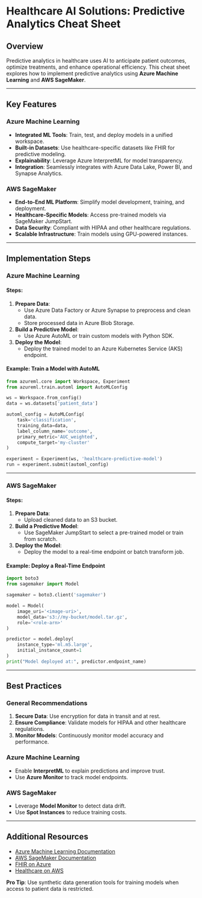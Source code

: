 # Healthcare AI Solutions: Predictive Analytics Cheat Sheet

## Overview
Predictive analytics in healthcare uses AI to anticipate patient outcomes, optimize treatments, and enhance operational efficiency. This cheat sheet explores how to implement predictive analytics using **Azure Machine Learning** and **AWS SageMaker**.

---

## Key Features

### Azure Machine Learning
- **Integrated ML Tools**: Train, test, and deploy models in a unified workspace.
- **Built-in Datasets**: Use healthcare-specific datasets like FHIR for predictive modeling.
- **Explainability**: Leverage Azure InterpretML for model transparency.
- **Integration**: Seamlessly integrates with Azure Data Lake, Power BI, and Synapse Analytics.

### AWS SageMaker
- **End-to-End ML Platform**: Simplify model development, training, and deployment.
- **Healthcare-Specific Models**: Access pre-trained models via SageMaker JumpStart.
- **Data Security**: Compliant with HIPAA and other healthcare regulations.
- **Scalable Infrastructure**: Train models using GPU-powered instances.

---

## Implementation Steps

### Azure Machine Learning

#### Steps:
1. **Prepare Data**:
   - Use Azure Data Factory or Azure Synapse to preprocess and clean data.
   - Store processed data in Azure Blob Storage.
2. **Build a Predictive Model**:
   - Use Azure AutoML or train custom models with Python SDK.
3. **Deploy the Model**:
   - Deploy the trained model to an Azure Kubernetes Service (AKS) endpoint.

#### Example: Train a Model with AutoML
```python
from azureml.core import Workspace, Experiment
from azureml.train.automl import AutoMLConfig

ws = Workspace.from_config()
data = ws.datasets['patient_data']

automl_config = AutoMLConfig(
    task='classification',
    training_data=data,
    label_column_name='outcome',
    primary_metric='AUC_weighted',
    compute_target='my-cluster'
)

experiment = Experiment(ws, 'healthcare-predictive-model')
run = experiment.submit(automl_config)
```

---

### AWS SageMaker

#### Steps:
1. **Prepare Data**:
   - Upload cleaned data to an S3 bucket.
2. **Build a Predictive Model**:
   - Use SageMaker JumpStart to select a pre-trained model or train from scratch.
3. **Deploy the Model**:
   - Deploy the model to a real-time endpoint or batch transform job.

#### Example: Deploy a Real-Time Endpoint
```python
import boto3
from sagemaker import Model

sagemaker = boto3.client('sagemaker')

model = Model(
    image_uri='<image-uri>',
    model_data='s3://my-bucket/model.tar.gz',
    role='<role-arn>'
)

predictor = model.deploy(
    instance_type='ml.m5.large',
    initial_instance_count=1
)
print("Model deployed at:", predictor.endpoint_name)
```

---

## Best Practices

### General Recommendations
1. **Secure Data**: Use encryption for data in transit and at rest.
2. **Ensure Compliance**: Validate models for HIPAA and other healthcare regulations.
3. **Monitor Models**: Continuously monitor model accuracy and performance.

### Azure Machine Learning
- Enable **InterpretML** to explain predictions and improve trust.
- Use **Azure Monitor** to track model endpoints.

### AWS SageMaker
- Leverage **Model Monitor** to detect data drift.
- Use **Spot Instances** to reduce training costs.

---

## Additional Resources
- [Azure Machine Learning Documentation](https://learn.microsoft.com/en-us/azure/machine-learning/)
- [AWS SageMaker Documentation](https://docs.aws.amazon.com/sagemaker/)
- [FHIR on Azure](https://learn.microsoft.com/en-us/azure/healthcare-apis/)
- [Healthcare on AWS](https://aws.amazon.com/health/)

**Pro Tip**: Use synthetic data generation tools for training models when access to patient data is restricted.
